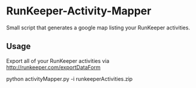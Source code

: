 RunKeeper-Activity-Mapper
=========================

Small script that generates a google map listing your RunKeeper activities.

Usage
-------------------------
Export all of your RunKeeper activities via http://runkeeper.com/exportDataForm

python activityMapper.py -i runkeeperActivities.zip
